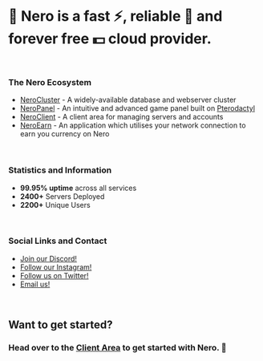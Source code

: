 # 👋 Nero is a fast ⚡, reliable 🔁 and forever free 💵 cloud provider.

<br/>

### The Nero Ecosystem
- [NeroCluster](https://cluster.neronodes.net) - A widely-available database and webserver cluster
- [NeroPanel](https://panel.neronodes.net) - An intuitive and advanced game panel built on [Pterodactyl](https://pterodactyl.io)
- [NeroClient](https://client.neronodes.net) - A client area for managing servers and accounts
- [NeroEarn](https://neronodes.app) - An application which utilises your network connection to earn you currency on Nero

<br/>

### Statistics and Information
- <strong>99.95% uptime</strong> across all services
- <strong>2400+</strong> Servers Deployed
- <strong>2200+</strong> Unique Users

<br/>

### Social Links and Contact
- [Join our Discord!](https://neronodes.net/discord)
- [Follow our Instagram!](https://neronodes.net/instagram)
- [Follow us on Twitter!](https://neronodes.net/twitter)
- [Email us!](mailto:support@neronodes.net)

<br/>

## Want to get started?
### Head over to the [Client Area](https://client.neronodes.net) to get started with Nero. 🚀
